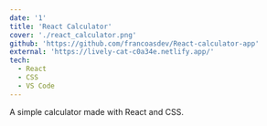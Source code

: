 ```yaml
---
date: '1'
title: 'React Calculator'
cover: './react_calculator.png'
github: 'https://github.com/francoasdev/React-calculator-app'
external: 'https://lively-cat-c0a34e.netlify.app/'
tech:
  - React
  - CSS
  - VS Code
---
```


A simple calculator made with React and CSS.
